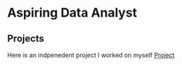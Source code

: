 # Aspiring Data Analyst
## Projects
Here is an indpenedent project I worked on myself 
[Project](/160BHW1.pdf)
